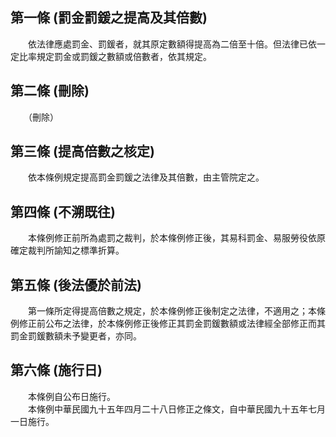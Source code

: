 第一條 (罰金罰鍰之提高及其倍數)
-------------------------------
　　依法律應處罰金、罰鍰者，就其原定數額得提高為二倍至十倍。但法律已依一定比率規定罰金或罰鍰之數額或倍數者，依其規定。  


第二條 (刪除)
-------------
　　（刪除）  


第三條 (提高倍數之核定)
-----------------------
　　依本條例規定提高罰金罰鍰之法律及其倍數，由主管院定之。  


第四條 (不溯既往)
-----------------
　　本條例修正前所為處罰之裁判，於本條例修正後，其易科罰金、易服勞役依原確定裁判所諭知之標準折算。  


第五條 (後法優於前法)
---------------------
　　第一條所定得提高倍數之規定，於本條例修正後制定之法律，不適用之；本條例修正前公布之法律，於本條例修正後修正其罰金罰鍰數額或法律經全部修正而其罰金罰鍰數額未予變更者，亦同。  


第六條 (施行日)
---------------
　　本條例自公布日施行。  
　　本條例中華民國九十五年四月二十八日修正之條文，自中華民國九十五年七月一日施行。
